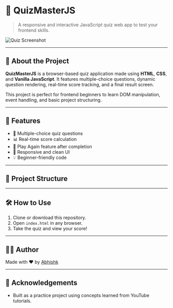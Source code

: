 # 🧠 QuizMasterJS

> A responsive and interactive JavaScript quiz web app to test your frontend skills.

![Quiz Screenshot](screenshot.png)

---

## 📌 About the Project

**QuizMasterJS** is a browser-based quiz application made using **HTML**, **CSS**, and **Vanilla JavaScript**. It features multiple-choice questions, dynamic question rendering, real-time score tracking, and a final result screen.

This project is perfect for frontend beginners to learn DOM manipulation, event handling, and basic project structuring.

---

## 🚀 Features

- 🔘 Multiple-choice quiz questions
- 📊 Real-time score calculation
- 🔄 Play Again feature after completion
- 📱 Responsive and clean UI
- 💡 Beginner-friendly code

---

## 📁 Project Structure


---

## 🛠️ How to Use

1. Clone or download this repository.
2. Open `index.html` in any browser.
3. Take the quiz and view your score!

---

## 👨‍💻 Author

Made with ❤️ by [Abhishk ](https://github.com/abhishekmatwan)

---

## 🙌 Acknowledgements

- Built as a practice project using concepts learned from YouTube tutorials.




